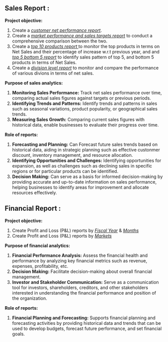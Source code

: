 ## Sales Report :

**Project objective:**

1. Create a _[customer net performance report](https://github.com/rizal-muhammed/Excel-Reports/blob/main/Customer%20Net%20Sales%20Performance.pdf)_.
2. Create a _[market performance and sales targets report](https://github.com/rizal-muhammed/Excel-Reports/blob/main/Market%20Performance%20Vs%20Traget.pdf)_ to conduct a comprehensive comparison between the two.
3. Create a _[top 10 products report ](https://github.com/rizal-muhammed/Excel-Reports/blob/main/Top%2010%20Products.pdf)_ to monitor the top products in terms on Net Sales and their percentage of increase w.r.t previous year, and and _[top 5 bottom 5 report](https://github.com/rizal-muhammed/Excel-Reports/blob/main/Top%205%20Bottom%205%20Products.pdf)_ to identify sales pattern of top 5, and bottom 5 products in terms of Net Sales.
4. Create a _[division level report](https://github.com/rizal-muhammed/Excel-Reports/blob/main/Division%20Level%20Report.pdf)_ to monitor and compare the performance of various divions in terms of net sales.


  
**Purpose of sales analytics:**

1. **Monitoring Sales Performance:** Track net sales performance over time, comparing actual sales figures against targets or previous periods.
2. **Identifying Trends and Patterns:** Identify trends and patterns in sales such as seasonal variations, product popularity, or geographical sales trends.
3. **Measuring Sales Growth:** Comparing current sales figures with historical data, enable businesses to evaluate their progress over time.

  
**Role of reports:**
  1. **Forecasting and Planning:** Can Forecast future sales trends based on historical data, aiding in strategic planning such as effective custonmer discount, inventory management, and resource allocation.
  2. **Identifying Opportunities and Challenges:** Identifying opportunities for expansion, as well as challenges such as declining sales in specific regions or for particular products can be identified.
  3. **Decision Making:** Can serve as a basis for informed decision-making by providing accurate and up-to-date information on sales performance, helping businesses to identify areas for improvement and allocate resources effectively.



## Financial Report :

**Project objective:**

1. Create Profit and Loss (P&L) reports by _[Fiscal Year]([https://github.com/KirandeepMarala/Excel-Sales_Analysis/blob/main/P%26L%20Statement%20by%20Fiscal%20Year.pdf](https://github.com/rizal-muhammed/Excel-Reports/blob/main/P%20%26%20L%20By%20Fiscal%20Years.pdf))_ & _[Months]([https://github.com/KirandeepMarala/Excel-Sales_Analysis/blob/main/P%26L%20Statement%20by%20Months.pdf](https://github.com/rizal-muhammed/Excel-Reports/blob/main/P%20%26%20L%20By%20Fiscal%20Months.pdf))_ 
2. Create Profit and Loss (P&L) reports by _[Markets]([https://github.com/KirandeepMarala/Excel-Sales_Analysis/blob/main/P%26L%20Statement%20by%20Markets.pdf](https://github.com/rizal-muhammed/Excel-Reports/blob/main/P%20%26%20L%20for%20Markets.pdf))_


  
**Purpose of financial analytics:**

1. **Financial Performance Analysis:** Assess the financial health and performance by analyzing key financial metrics such as revenue, expenses, profitability, etc.
2. **Decision Making:** Facilitate decision-making about overall financial management.
3. **Investor and Stakeholder Communication:** Serve as a communication tool for investors, shareholders, creditors, and other stakeholders interested in understanding the financial performance and position of the organization.

  
**Role of reports:**
  1. **Financial Planning and Forecasting:** Supports financial planning and forecasting activities by providing historical data and trends that can be used to develop budgets, forecast future performance, and set financial goals.

    
